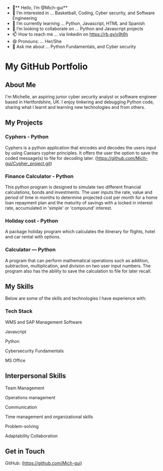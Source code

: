 - 👋** Hello, I’m @Mich-gui**
- 👀 I’m interested in ... Basketball, Coding, Cyber security, and Software Engineering
- 🌱 I’m currently learning ... Python, Javascript, HTML and Spanish
- 💞️ I’m looking to collaborate on ... Python and Javascript projects
- 📫 How to reach me ... via linkedin on https://rb.gy/o9t6h
- 😄 Pronouns: ... Her/She
- 💬 Ask me about ... Python Fundamentals, and Cyber security 

# My GitHub Portfolio
## About Me
I'm Michelle, an aspiring junior cyber security analyst or software engineer based
in Hertfordshire, UK. I enjoy tinkering and debugging Python code, sharing what I learnt 
and learning new technologies and from others.

## My Projects
### Cyphers - Python
Cyphers is a python application that encodes and decodes the users input by using Caesars cypher principles. It offers the user the option to save the coded message(s) to file for decoding later. (https://github.com/Mich-gui/Cypher_project.git)

### Finance Calculator - Python
This python program is designed to simulate two different financial
calculations, bonds and investments. The user inputs the rate, value and period of time in months to determine projected cost per month for a  home loan repayment plan and the maturity of savings with a locked in interest rate, accumulated in 'simple' or 'compound' interest.

### Holiday cost - Python
A package holiday program which calculates the itinerary for flights, hotel and car rental with options.

### Calculator — Python
A program that can perform mathematical operations such as addition, subtraction, multiplication, and division on two user input numbers. The program also has the ability to save the calculation to file for later recall. 


## My Skills
Below are some of the skills and technologies I have experience with:

### Tech Stack
WMS and SAP Management Software

Javascript

Python

Cybersecurity Fundamentals 

MS Office

## Interpersonal Skills

Team Management

Operations management

Communication

Time management and organizational skills 

Problem-solving

Adaptability Collaboration

## Get in Touch
GitHub: (https://github.com/Mich-gui)



<!---
Mich-gui/Mich-gui is a ✨ special ✨ repository because its `README.md` (this file) appears on your GitHub profile.
You can click the Preview link to take a look at your changes.
--->
